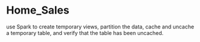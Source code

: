 # Home_Sales
 use Spark to create temporary views, partition the data, cache and uncache a temporary table, and verify that the table has been uncached.
